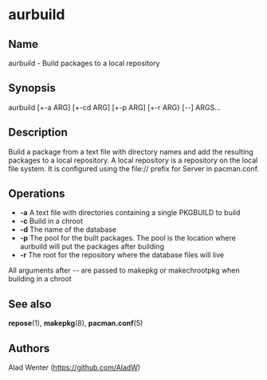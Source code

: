# aurbuild

## Name

aurbuild - Build packages to a local repository

## Synopsis

aurbuild [+-a ARG] [+-cd ARG] [+-p ARG] [+-r ARG} [--] ARGS...

## Description

Build a package from a text file with directory names and add the resulting packages to a local repository. A local repository is a repository on the local file system. It is configured using the file:// prefix for Server in pacman.conf.

## Operations

* __-a__ A text file with directories containing a single PKGBUILD to build
* __-c__ Build in a chroot
* __-d__ The name of the database
* __-p__ The pool for the built packages. The pool is the location where aurbuild will put the packages after building
* __-r__ The root for the repository where the database files will live

All arguments after -- are passed to makepkg or makechrootpkg when building in a chroot

## See also

__repose__(1), __makepkg__(8), __pacman.conf__(5)

## Authors

Alad Wenter (https://github.com/AladW)
